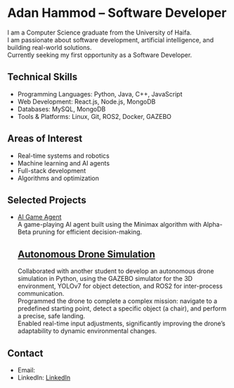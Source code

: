# Adan Hammod – Software Developer

I am a Computer Science graduate from the University of Haifa.  
I am passionate about software development, artificial intelligence, and building real-world solutions.  
Currently seeking my first opportunity as a Software Developer.

## Technical Skills
- Programming Languages: Python, Java, C++, JavaScript
- Web Development: React.js, Node.js, MongoDB
- Databases: MySQL, MongoDB
- Tools & Platforms: Linux, Git, ROS2, Docker, GAZEBO

## Areas of Interest
- Real-time systems and robotics
- Machine learning and AI agents
- Full-stack development
- Algorithms and optimization

## Selected Projects

- [AI Game Agent](https://github.com/adanhammod/pawn-game)  
  A game-playing AI agent built using the Minimax algorithm with Alpha-Beta pruning for efficient decision-making.

  ## [Autonomous Drone Simulation](https://github.com/moataz189/real_time_system-project)
  Collaborated with another student to develop an autonomous drone simulation in Python, using the GAZEBO simulator for the 3D environment, YOLOv7 for object detection, and ROS2 for inter-process communication.  
  Programmed the drone to complete a complex mission: navigate to a predefined starting point, detect a specific object (a chair), and perform a precise, safe landing.  
  Enabled real-time input adjustments, significantly improving the drone’s adaptability to dynamic environmental changes.

## Contact
- Email: [](mailto:adanhammod@gmail.com)  
- LinkedIn: [LinkedIn](https://www.linkedin.com/in/adan-hammod/)
